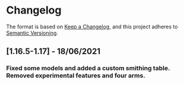 # Changelog

The format is based on [Keep a Changelog](https://keepachangelog.com/en/1.0.0/),
and this project adheres to [Semantic Versioning](https://semver.org/spec/v2.0.0.html).

## [1.16.5-1.17] - 18/06/2021

### Fixed some models and added a custom smithing table. Removed experimental features and four arms.